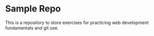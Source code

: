 # Sample Repo
This is a repository to store exercises for practicing web development fundamentals and git use. 